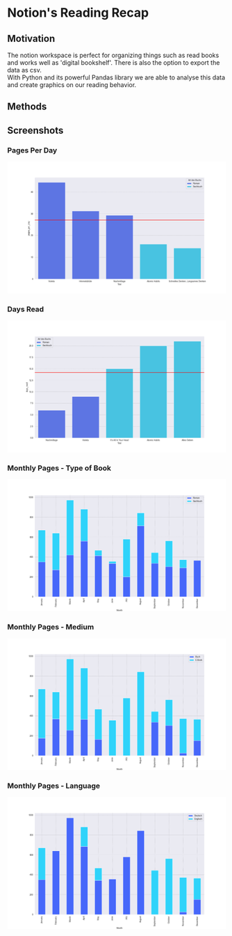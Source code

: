 # Notion's Reading Recap

  

## Motivation

The notion workspace is perfect for organizing things such as read books and works well as 'digital bookshelf'. There is also the option to export the data as csv.
<br>
With Python and its powerful Pandas library we are able to analyse this data and create graphics on our reading behavior.

  

## Methods


## Screenshots

### Pages Per Day
![alt text](readme-screenshots/Pages_Per_Day_Good.png)

### Days Read
![alt text](readme-screenshots/Days_Read_Good.png)

### Monthly Pages - Type of Book
![alt text](readme-screenshots/Monthly_Pages_Type.png)

### Monthly Pages - Medium
![alt text](readme-screenshots/Monthly_Pages_Medium.png)

### Monthly Pages - Language
![alt text](readme-screenshots/Monthly_Pages_Language.png)
